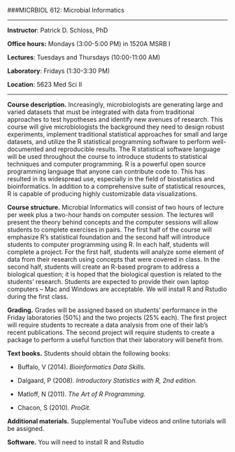 ###MICRBIOL 612:  Microbial Informatics

***

**Instructor**:  Patrick D. Schloss, PhD

**Office hours:**  Mondays (3:00-5:00 PM) in 1520A MSRB I

**Lectures**:  Tuesdays and Thursdays (10:00-11:00 AM)

**Laboratory**:  Fridays (1:30-3:30 PM)

**Location**: 5623 Med Sci II

***

**Course description.**  Increasingly, microbiologists are generating large and varied datasets that must be integrated with data from traditional approaches to test hypotheses and identify new avenues of research.  This course will give microbiologists the background they need to design robust experiments, implement traditional statistical approaches for small and large datasets, and utilize the R statistical programming software to perform well-documented and reproducible results.  The R statistical software language will be used throughout the course to introduce students to statistical techniques and computer programming.  R is a powerful open source programming language that anyone can contribute code to.  This has resulted in its widespread use, especially in the field of biostatistics and bioinformatics.  In addition to a comprehensive suite of statistical resources, R is capable of producing highly customizable data visualizations.

**Course structure.**  Microbial Informatics will consist of two hours of lecture per week plus a two-hour hands on computer session.  The lectures will present the theory behind concepts and the computer sessions will allow students to complete exercises in pairs.  The first half of the course will emphasize R’s statistical foundation and the second half will introduce students to computer programming using R.  In each half, students will complete a project.  For the first half, students will analyze some element of data from their research using concepts that were covered in class.  In the second half, students will create an R-based program to address a biological question; it is hoped that the biological question is related to the students’ research.  Students are expected to provide their own laptop computers – Mac and Windows are acceptable.  We will install R and Rstudio during the first class.

**Grading.**  Grades will be assigned based on students’ performance in the Friday laboratories (50%) and the two projects (25% each). The first project will require students to recreate a data analysis from one of their lab’s recent publications. The second project will require students to create a package to perform a useful function that their laboratory will benefit from.

**Text books.**  Students should obtain the following books:

* Buffalo, V (2014). *Bioinformatics Data Skills.*

* Dalgaard, P (2008).  *Introductory Statistics with R, 2nd edition.*

* Matloff, N  (2011).  *The Art of R Programming.*

* Chacon, S (2010). *ProGit.*

**Additional materials.** Supplemental YouTube videos and online tutorials will be assigned.
 
**Software.** You will need to install R and Rstudio
